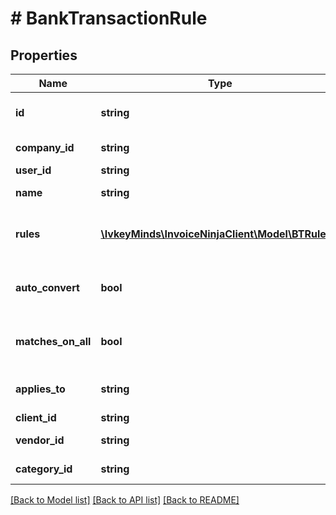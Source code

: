 # # BankTransactionRule

## Properties

Name | Type | Description | Notes
------------ | ------------- | ------------- | -------------
**id** | **string** | The bank transaction rules hashed id | [optional]
**company_id** | **string** | The company hashed id | [optional]
**user_id** | **string** | The user hashed id | [optional]
**name** | **string** | The name of the transaction | [optional]
**rules** | [**\IvkeyMinds\InvoiceNinjaClient\Model\BTRules[]**](BTRules.md) | A mapped collection of the sub rules for the BankTransactionRule | [optional]
**auto_convert** | **bool** | Flags whether the rule converts the transaction automatically | [optional]
**matches_on_all** | **bool** | Flags whether all subrules are required for the match | [optional]
**applies_to** | **string** | Flags whether the rule applies to a CREDIT or DEBIT | [optional]
**client_id** | **string** | The client hashed id | [optional]
**vendor_id** | **string** | The vendor hashed id | [optional]
**category_id** | **string** | The category hashed id | [optional]

[[Back to Model list]](../../README.md#models) [[Back to API list]](../../README.md#endpoints) [[Back to README]](../../README.md)

